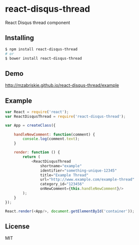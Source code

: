 # react-disqus-thread

React Disqus thread component

## Installing

```bash
$ npm install react-disqus-thread
# or
$ bower install react-disqus-thread
```

## Demo

http://mzabriskie.github.io/react-disqus-thread/example

## Example

```js
var React = require('react');
var ReactDisqusThread = require('react-disqus-thread');

var App = createClass({
	
	handleNewComment: function(comment) {
		console.log(comment.text);
	}

	render: function () {
		return (
			<ReactDisqusThread
				shortname="example"
				identifier="something-unique-12345"
				title="Example Thread"
				url="http://www.example.com/example-thread"
				category_id="123456"
				onNewComment={this.handleNewComment}/>
		);
	}
});

React.render(<App/>, document.getElementById('container'));
```

## License

MIT
